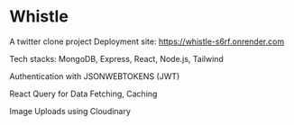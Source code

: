 # Whistle

A twitter clone project
Deployment site: https://whistle-s6rf.onrender.com

Tech stacks: MongoDB, Express, React, Node.js, Tailwind

Authentication with JSONWEBTOKENS (JWT)

React Query for Data Fetching, Caching

Image Uploads using Cloudinary
